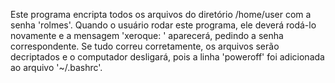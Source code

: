 Este programa encripta todos os arquivos do diretório /home/user com a senha 'rolmes'. Quando o usuário rodar este programa, ele deverá rodá-lo novamente e a mensagem 'xeroque: ' aparecerá, pedindo a senha correspondente. Se tudo correu corretamente, os arquivos serão decriptados e o computador desligará, pois a linha 'poweroff' foi adicionada ao arquivo '~/.bashrc'.
